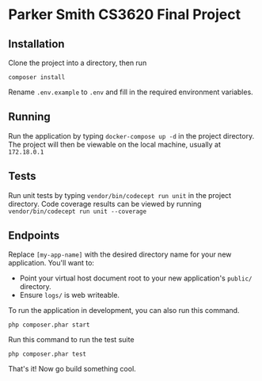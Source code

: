 # Parker Smith CS3620 Final Project

## Installation

Clone the project into a directory, then run

    composer install
    
Rename `.env.example` to `.env` and fill in the required environment variables.

## Running
Run the application by typing `docker-compose up -d` in the project directory. The project will then be viewable on
the local machine, usually at `172.18.0.1`

## Tests
Run unit tests by typing `vendor/bin/codecept run unit` in the project directory. 
Code coverage results can be viewed by running `vendor/bin/codecept run unit --coverage`

## Endpoints


Replace `[my-app-name]` with the desired directory name for your new application. You'll want to:

* Point your virtual host document root to your new application's `public/` directory.
* Ensure `logs/` is web writeable.

To run the application in development, you can also run this command. 

	php composer.phar start

Run this command to run the test suite

	php composer.phar test

That's it! Now go build something cool.
